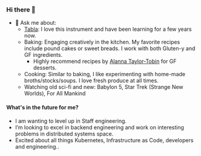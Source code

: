 ### Hi there 👋

- 💬 Ask me about:
  - [Tabla](https://en.wikipedia.org/wiki/Tabla): I love this instrument and have been learning for a few years now.
  - Baking: Engaging creatively in the kitchen. My favorite recipes include pound cakes or sweet breads. I work with both Gluten-y and GF ingredients.
    - Highly recommend recipes by [Alanna Taylor-Tobin](https://bojongourmet.com/) for GF desserts.
  - Cooking: Similar to baking, I like experimenting with home-made broths/stocks/soups. I love fresh produce at all times.
  - Watching old sci-fi and new: Babylon 5, Star Trek (Strange New Worlds), For All Mankind

#### What's in the future for me?

- I am wanting to level up in Staff engineering.
- I’m looking to excel in backend engineering and work on interesting problems in distributed systems space.
- Excited about all things Kubernetes, Infrastructure as Code, developers and engineering..
